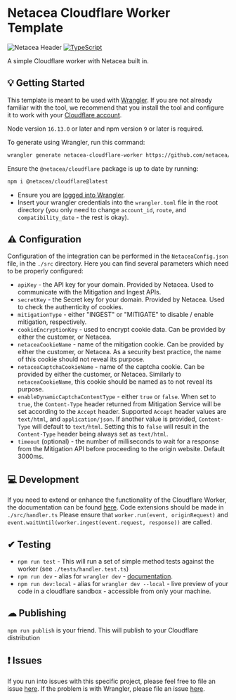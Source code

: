 # Netacea Cloudflare Worker Template
![Netacea Header](https://assets.ntcacdn.net/header.jpg)
[![TypeScript](https://img.shields.io/badge/%3C%2F%3E-TypeScript-%230074c1.svg)](http://www.typescriptlang.org/)

A simple Cloudflare worker with Netacea built in.

## 💡 Getting Started

This template is meant to be used with [Wrangler](https://developers.cloudflare.com/workers/wrangler/). If you are not already familiar with the tool, we recommend that you install the tool and configure it to work with your [Cloudflare account](https://dash.cloudflare.com).

Node version `16.13.0` or later and npm version `9` or later is required.

To generate using Wrangler, run this command:

```bash
wrangler generate netacea-cloudflare-worker https://github.com/netacea/cloudflare-worker-template-typescript
```

Ensure the `@netacea/cloudflare` package is up to date by running:
```bash
npm i @netacea/cloudflare@latest
```
- Ensure you are [logged into Wrangler](https://developers.cloudflare.com/workers/wrangler/commands/#login).
- Insert your wrangler credentials into the `wrangler.toml` file in the root directory (you only need to change `account_id`, `route`, and `compatibility_date` - the rest is okay).

## ⚠️ Configuration

Configuration of the integration can be performed in the `NetaceaConfig.json` file, in the `./src` directory.
Here you can find several parameters which need to be properly configured:

  - `apiKey` - the API key for your domain. Provided by Netacea. Used to communicate with the Mitigation and Ingest APIs.
  - `secretKey` - the Secret key for your domain. Provided by Netacea. Used to check the authenticity of cookies.
  - `mitigationType` - either "INGEST" or "MITIGATE" to disable / enable mitigation, respectively.
  - `cookieEncryptionKey` - used to encrypt cookie data. Can be provided by either the customer, or Netacea.
  - `netaceaCookieName` - name of the mitigation cookie. Can be provided by either the customer, or Netacea. As a security best practice, the name of this cookie should not reveal its purpose.
  - `netaceaCaptchaCookieName` - name of the captcha cookie. Can be provided by either the customer, or Netacea. Similarly to `netaceaCookieName`, this cookie should be named as to not reveal its purpose.
  - `enableDynamicCaptchaContentType` - either `true` or `false`. When set to `true`, the `Content-Type` header returned from Mitigation Service will be set according to the `Accept` header. Supported `Accept` header values are `text/html`, and `application/json`. If another value is provided, `Content-Type` will default to `text/html`. Setting this to `false` will result in the `Content-Type` header being always set as `text/html`.
  - `timeout` (optional) - the number of milliseconds to wait for a response from the Mitigation API before proceeding to the origin website. Default 3000ms.

## 💻 Development
If you need to extend or enhance the functionality of the Cloudflare Worker, the documentation can be found [here](https://developers.cloudflare.com/workers/).
Code extensions should be made in `./src/handler.ts`
Please ensure that `worker.run(event, originRequest)` and `event.waitUntil(worker.ingest(event.request, response))` are called.

## ✔ Testing
- `npm run test` - This will run a set of simple method tests against the worker (see `./tests/handler.test.ts`)
- `npm run dev` - alias for `wrangler dev` - [documentation](https://developers.cloudflare.com/workers/wrangler/commands/#dev).
- `npm run dev:local` - alias for `wrangler dev --local` - live preview of your code in a cloudflare sandbox - accessible from only your machine.

## ☁ Publishing
`npm run publish` is your friend. This will publish to your Cloudflare distribution

## ❗ Issues
If you run into issues with this specific project, please feel free to file an issue [here](https://github.com/Netacea/cloudflare-worker-template-typescript/issues). If the problem is with Wrangler, please file an issue [here](https://github.com/cloudflare/workers-sdk/tree/main/packages/wrangler).